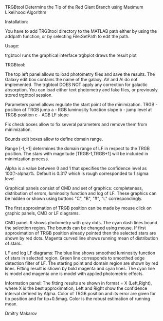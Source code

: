 TRGBtool
Determine the Tip of the Red Giant Branch using Maximum Likelihood Algorithm

Installation:

You have to add TRGBtool directory to the MATLAB path either by using the addpath function, or by selecting 
File:SetPath to edit the path.

Usage:

trgbtool runs the graphical interface trgbplot draws the result plot

TRGBtool:

The top left panel allows to load photometry files and save the results.
The Galaxy edit box contains the name of the galaxy.
AV and AI do not implemented. 
The trgbtool DOES NOT apply any correction for galactic absorption.
You can load either text photometry and fake files, or previously stored trgbtool session.

Parameters panel allows regulate the start point of the minimization.
TRGB - position of TRGB jump
a - RGB luminosity function slope
b - jump level at TRGB position
c - AGB LF slope

Fix check boxes allow to fix several parameters and remove them from minimization.

Bounds edit boxes allow to define domain range. 

Range [-1,+1] determines the domain range of LF in respect to the TRGB position. 
The stars with magnitude [TRGB-1,TRGB+1] will be included in minimization process.

Alpha is a value between 0 and 1 that specifies the confidence level as 100(1-alpha)%. 
Default is 0.317 which is rough corresponded to 1 sigma level.

Graphical panels consist of CMD and set of graphics: 
completeness, distribution of errors, luminosity function and log of LF. 
These graphics can be hidden or shown using buttons "C", "B", "#", "L" correspondingly.

The first approximation of TRGB position can be made by mouse click on graphic panels, CMD or LF diagrams.

CMD panel:
It shows photometry with gray dots. The cyan dash lines bound the selection region. 
The bounds can be changed using mouse. 
If first approximation of TRGB position already pointed then the selected stars are shown by red dots. 
Magenta curved line shows running mean of distribution of stars.

LF and log LF diagrams:
The blue line shows smoothed luminosity function of stars in selected region.
Green line corresponds to smoothed edge detection filter of LF. 
The starting point and domain region are shown by red lines.
Fitting result is shown by bold magenta and cyan lines. 
The cyan line is model and magenta one is model with applied photometric effects.

Information panel:
The fitting results are shown in format = X (Left,Right), 
where X is the best approximation, Left and Right show the confidence interval defined by Alpha.
Color of TRGB position and its error are given for tip position and for tip+0.5mag. 
Color is the robust estimation of running mean.

Dmitry Makarov
